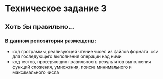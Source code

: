 # Техническое задание 3

## Хоть бы правильно...

### В данном репозитории размещены:
  * код программы, реализующей чтение чисел из файлов формата .csv для последующего выполнения операции над ними
  * код тестов, проверяющих правильность результатов выполнения функций сложения, умножения, поиска минимального и максимального числа
